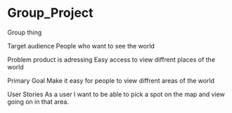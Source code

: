 # Group_Project
Group thing

Target audience
People who want to see the world

Problem product is adressing
Easy access to view diffrent places of the world

Primary Goal
Make it easy for people to view diffrent areas of the world

User Stories
As a user I want to be able to pick a spot on the map and view going on in that area.